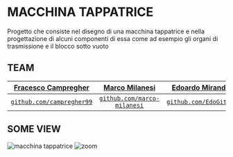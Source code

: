 # MACCHINA TAPPATRICE

Progetto che consiste nel disegno di una macchina tappatrice e nella progettazione di alcuni componenti di essa come ad esempio gli organi di trasmissione e il blocco sotto vuoto

## TEAM
|<a href="https://github.com/campregher99" target="_blank">**Fracesco Campregher**</a> |<a href="https://marcomilanesi.com/" target="_blank">**Marco Milanesi**</a> | <a href="https://github.com/EdoGitMira" target="_blank">**Edoardo Mirandola**</a> | <a href="https://github.com/99Abdel" target="_blank">**Abdelghani Msaad**</a> |
| :---: |:---:|:---:|:---:|
|<a href="https://github.com/campregher99" target="_blank">`github.com/campregher99`</a>| <a href="https://github.com/marco-milanesi" target="_blank">`github.com/marco-milanesi`</a> | <a href="https://github.com/EdoGitMira" target="_blank">`github.com/EdoGitMira`</a> |<a href="https://github.com/99Abdel" target="_blank">`github.com/99Abdel`</a>|

## SOME VIEW
![macchina tappatrice](https://user-images.githubusercontent.com/49036361/121004529-16b2cf00-c78f-11eb-9089-18bca8bec6a6.JPG)
![zoom](https://user-images.githubusercontent.com/49036361/121004584-27634500-c78f-11eb-8040-dd5a798bcef8.jpg)

